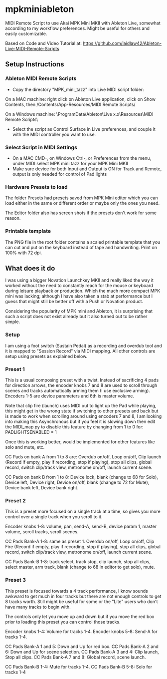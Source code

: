 # mpkminiableton

MIDI Remote Script to use Akai MPK Mini MKII with Ableton Live, somewhat according to my workflow preferences. Might be useful for others and easily customizable.

Based on Code and Video Tutorial at: <https://github.com/laidlaw42/Ableton-Live-MIDI-Remote-Scripts>

## Setup Instructions

### Ableton MIDI Remote Scripts

- Copy the directory "MPK_mini_tazz" into Live MIDI script folder:

On a MAC machine: right click on Ableton Live application, click on Show Contents, then /Contents/App-Resources/MIDI Remote Scripts/

On a Windows machine: \ProgramData\Ableton\Live x.x\Resources\MIDI Remote Scripts\

- Select the script as Control Surface in Live preferences, and couple it with the MIDI controller you want to use.

### Select Script in MIDI Settings

- On a MAC CMD-, on Windows Ctrl-,  or Preferences from the menu, under MIDI select MPK mini tazz for your MPK Mini MKII
- Make sure device for both Input and Output is ON for Track and Remote, output is only needed for control of Pad lights

### Hardware Presets to load

The folder Presets had presets saved from MPK Mini editor which you can load either in the same or different order or maybe only the ones you need.

The Editor folder also has screen shots if the presets don't work for some reason.

### Printable template

The PNG file in the root folder contains a scaled printable template that you can cut and put on the keyboard instead of tape and handwriting. Print on 100% with 72 dpi.

## What does it do

I was using a bigger Novation Launchkey MKII and really liked the way it worked without the need to constantly reach for the mouse or keyboard during leisure playback or production. Which the much more compact MPK mini was lacking; although I have also taken a stab at performance but I guess that might still be better off with a Push or Novation product.

Considering the popularity of MPK mini and Ableton, it is surprising that such a script does not exist already but it also turned out to be rather simple.

### Setup

I am using a foot switch (Sustain Pedal) as a recording and overdub tool and it is mapped to "Session Record" via MIDI mapping. All other controls are setup using presets as explained below.

### Preset 1

This is a usual composing preset with a twist. Instead of sacrificing 4 pads for direction arrows, the encoder knobs 7 and 8 are used to scroll through scenes and tracks automatically arming them (I use exclusive arming). Encoders 1-5 are device parameters and 6th is master volume.

Note that clip fire (launch) uses MIDI out to light up the Pad while playing, this might get in the wrong state if switching to other presets and back but is made to work when scrolling around using encoders 7 and 8, I am looking into making this Asynchronous but if you feel it is slowing down then edit the MIDI_map.py to disable this feature by changing from 1 to 0 for: PADLIGHTSENABLED = 1

Once this is working better, would be implemented for other features like solo and mute, etc.

CC Pads on bank A from 1 to 8 are: Overdub on/off, Loop on/off, Clip launch (Record if empty, play if recording, stop if playing), stop all clips, global record, switch clip/track view, metronome on/off, launch current scene.

CC Pads on bank B from 1 to 8: Device lock, blank (change to 68 for Solo), Device left, Device right, Device on/off, blank (change to 72 for Mute), Device bank left, Device bank right.

### Preset 2

This is a preset more focused on a single track at a time, so gives you more control over a single track when you scroll to it.

Encoder knobs 1-8: volume, pan, send-A, send-B, device param 1, master volume, scroll tracks, scroll scenes.

CC Pads Bank-A 1-8: same as preset 1. Overdub on/off, Loop on/off, Clip Fire (Record if empty, play if recording, stop if playing), stop all clips, global record, switch clip/track view, metronome on/off, launch current scene.

CC Pads Bank-B 1-8: track select, track stop, clip launch, stop all clips, select master, arm track, blank (change to 68 in editor to get solo), mute.

### Preset 3

This preset is focused towards a 4 track performance, I know sounds awkward to get much in four tracks but there are not enough controls to get 8 tracks worth. Still might be useful for some or the "Lite" users who don't have many tracks to begin with.

The controls only let you move up and down but if you move the red box prior to loading this preset you can control those tracks.

Encoder knobs 1-4: Volume for tracks 1-4.
Encoder knobs 5-8: Send-A for tracks 1-4.

CC Pads Bank-A 1 and 5: Down and Up for red box.
CC Pads Bank-A 2 and 6: Down and Up for scene selection.
CC Pads Bank-A 3 and 4: Clip launch, Stop all clips.
CC Pads Bank-A 7 and 8: Global record, scene launch.

CC Pads Bank-B 1-4: Mute for tracks 1-4.
CC Pads Bank-B 5-8: Solo for tracks 1-4
